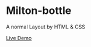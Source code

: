 # Milton-bottle
A normal Layout by HTML &amp; CSS

[Live Demo](https://soumyadeepdutta7.github.io/Milton-bottle/)
